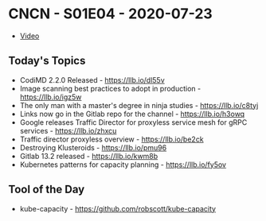 # CNCN - S01E04 - 2020-07-23

- [Video](https://youtu.be/9BufxxI7zDQ)

## Today's Topics

- CodiMD 2.2.0 Released - https://llb.io/dl55v
- Image scanning best practices to adopt in production - https://llb.io/igz5w
- The only man with a master's degree in ninja studies - https://llb.io/c8tyj
- Links now go in the Gitlab repo for the channel - https://llb.io/h3owq
- Google releases Traffic Director for proxyless service mesh for gRPC services - https://llb.io/zhxcu
- Traffic director proxyless overview - https://llb.io/be2ck
- Destroying Klusteroids - https://llb.io/pmu96
- Gitlab 13.2 released - https://llb.io/kwm8b
- Kubernetes patterns for capacity planning - https://llb.io/fy5ov

## Tool of the Day

- kube-capacity - https://github.com/robscott/kube-capacity
